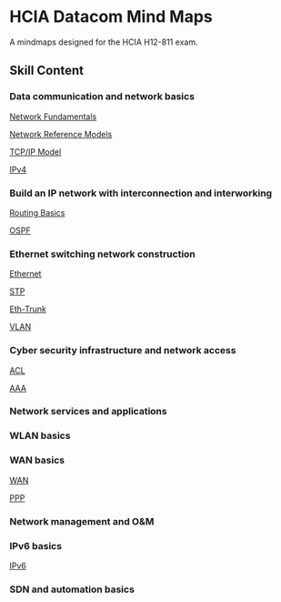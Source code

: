 # HCIA Datacom Mind Maps

A mindmaps designed for the HCIA H12-811 exam.

## Skill Content 

### Data communication and network basics

[Network Fundamentals](https://github.com/ioneov/hcia.mindmaps/blob/main/maps/NetworkFundamentals.pdf)

[Network Reference Models](https://github.com/ioneov/hcia.mindmaps/blob/main/maps/ReferenceModels.pdf)

[TCP/IP Model](https://github.com/ioneov/hcia.mindmaps/blob/main/maps/TCPIP.pdf)

[IPv4](https://github.com/ioneov/hcia.mindmaps/blob/main/maps/IPv4.pdf)

### Build an IP network with interconnection and interworking

[Routing Basics](https://github.com/ioneov/hcia.mindmaps/blob/main/maps/RoutingBasics.pdf)

[OSPF](https://github.com/ioneov/hcia.mindmaps/blob/main/maps/OSPF.pdf)

### Ethernet switching network construction

[Ethernet](https://github.com/ioneov/hcia.mindmaps/blob/main/maps/Ethernet.pdf)

[STP](https://github.com/ioneov/hcia.mindmaps/blob/main/maps/STP.pdf)

[Eth-Trunk]()

[VLAN](https://github.com/ioneov/hcia.mindmaps/blob/main/maps/VLAN.pdf)

### Cyber security infrastructure and network access

[ACL]()

[AAA]()

### Network services and applications
### WLAN basics
### WAN basics

[WAN]()

[PPP](https://github.com/ioneov/hcia.mindmaps/blob/main/maps/PPP.pdf)

### Network management and O&M

### IPv6 basics

[IPv6](https://github.com/ioneov/hcia.mindmaps/blob/main/maps/IPv6.pdf)

### SDN and automation basics
